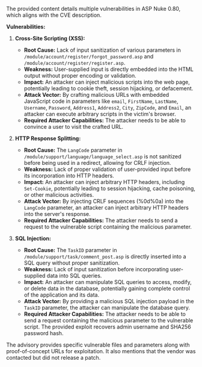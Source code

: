 The provided content details multiple vulnerabilities in ASP Nuke 0.80, which aligns with the CVE description.

**Vulnerabilities:**

1.  **Cross-Site Scripting (XSS):**
    *   **Root Cause:** Lack of input sanitization of various parameters in `/module/account/register/forgot_password.asp` and `/module/account/register/register.asp`.
    *   **Weakness:** User-supplied input is directly embedded into the HTML output without proper encoding or validation.
    *   **Impact:** An attacker can inject malicious scripts into the web page, potentially leading to cookie theft, session hijacking, or defacement.
    *   **Attack Vector:** By crafting malicious URLs with embedded JavaScript code in parameters like `email`, `FirstName`, `LastName`, `Username`, `Password`, `Address1`, `Address2`, `City`, `ZipCode`, and `Email`, an attacker can execute arbitrary scripts in the victim's browser.
    *   **Required Attacker Capabilities:** The attacker needs to be able to convince a user to visit the crafted URL.

2.  **HTTP Response Splitting:**
    *   **Root Cause:** The `LangCode` parameter in `/module/support/language/language_select.asp` is not sanitized before being used in a redirect, allowing for CRLF injection.
    *   **Weakness:** Lack of proper validation of user-provided input before its incorporation into HTTP headers.
    *   **Impact:** An attacker can inject arbitrary HTTP headers, including `Set-Cookie`, potentially leading to session hijacking, cache poisoning, or other malicious activities.
    *  **Attack Vector:** By injecting CRLF sequences (%0d%0a) into the `LangCode` parameter, an attacker can inject arbitrary HTTP headers into the server's response.
    *   **Required Attacker Capabilities:** The attacker needs to send a request to the vulnerable script containing the malicious parameter.

3.  **SQL Injection:**
    *   **Root Cause:** The `TaskID` parameter in `/module/support/task/comment_post.asp` is directly inserted into a SQL query without proper sanitization.
    *  **Weakness:** Lack of input sanitization before incorporating user-supplied data into SQL queries.
    *   **Impact:** An attacker can manipulate SQL queries to access, modify, or delete data in the database, potentially gaining complete control of the application and its data.
    *   **Attack Vector:**  By providing a malicious SQL injection payload in the `TaskID` parameter, the attacker can manipulate the database query.
    *   **Required Attacker Capabilities:** The attacker needs to be able to send a request containing the malicious parameter to the vulnerable script. The provided exploit recovers admin username and SHA256 password hash.

The advisory provides specific vulnerable files and parameters along with proof-of-concept URLs for exploitation. It also mentions that the vendor was contacted but did not release a patch.